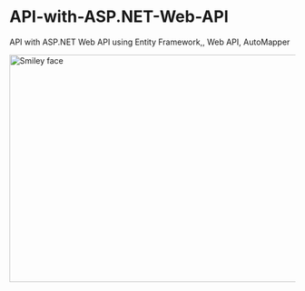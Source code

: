 # API-with-ASP.NET-Web-API
API with ASP.NET Web API using Entity Framework,, Web API, AutoMapper


<img src="https://encrypted-tbn0.gstatic.com/images?q=tbn%3AANd9GcReNflyOU2g732zErmDnv1Ca2Hx7M48_OKNVHQbJwIe8Qdh0aj2" alt="Smiley face" width="600" height="400">
